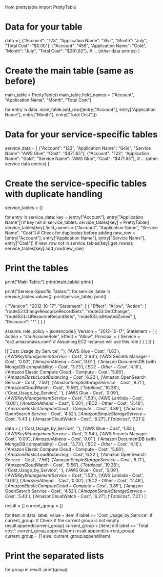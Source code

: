 from prettytable import PrettyTable

# Data for your table
data = [
    {"Account": "123", "Application Name": "Slvr", "Month": "July", "Total Cost": "$0.00"},
    {"Account": "456", "Application Name": "Gold", "Month": "July", "Total Cost": "$291.92"},
    # ... (other data entries)
]

# Create the main table (same as before)
main_table = PrettyTable()
main_table.field_names = ["Account", "Application Name", "Month", "Total Cost"]

for entry in data:
    main_table.add_row([entry["Account"], entry["Application Name"], entry["Month"], entry["Total Cost"]])

# Data for your service-specific tables
service_data = [
    {"Account": "123", "Application Name": "Gold", "Service Name": "AWS Glue", "Cost": "$471.65"},
    {"Account": "123", "Application Name": "Gold", "Service Name": "AWS Glue", "Cost": "$471.65"},
    # ... (other service data entries)
]

# Create the service-specific tables with duplicate handling
service_tables = {}

for entry in service_data:
    key = (entry["Account"], entry["Application Name"])
    if key not in service_tables:
        service_tables[key] = PrettyTable()
        service_tables[key].field_names = ["Account", "Application Name", "Service Name", "Cost"]
    # Check for duplicates before adding
    new_row = [entry["Account"], entry["Application Name"], entry["Service Name"], entry["Cost"]]
    if new_row not in service_tables[key].get_rows():
        service_tables[key].add_row(new_row)

# Print the tables
print("Main Table:")
print(main_table)
print()

print("Service-Specific Tables:")
for service_table in service_tables.values():
    print(service_table)
    print()



{
  "Version": "2012-10-17",
  "Statement": [
    {
      "Effect": "Allow",
      "Action": [
        "route53:ChangeResourceRecordSets",
        "route53:GetChange",
        "route53:ListResourceRecordSets",
        "route53:ListHostedZones"
      ],
      "Resource": "*"
    }
  ]
}


assume_role_policy = jsonencode({
    Version = "2012-10-17",
    Statement = [
      {
        Action = "sts:AssumeRole",
        Effect = "Allow",
        Principal = {
          Service = "ec2.amazonaws.com"  # Assuming EC2 instance will use this role
        }
      }
    ]
  })
}

[('Cost_Usage_by_Service', ''), ('AWS Glue - Cost', '$1.83'), ('AWS Key Management Service - Cost', '$2.94'), ('AWS Secrets Manager - Cost', '$0.00'), ('Amazon Athena - Cost', '$0.01'), ('Amazon DocumentDB (with MongoDB compatibility) - Cost', '$3.73'), ('EC2 - Other - Cost', '$4.16'), ('Amazon Elastic Compute Cloud - Compute - Cost', '$5.66'), ('Amazon Elastic Load Balancing - Cost', '$6.22'), ('Amazon OpenSearch Service - Cost', '$7.56'), ('Amazon Simple Storage Service - Cost', '$8.71'), ('AmazonCloudWatch - Cost', '$9.56'), ('Total cost', '$10.38'), ('Cost_Usage_by_Service', ''), ('AWS Glue - Cost', '$0.09'), ('AWS Key Management Service - Cost', '$1.53'), ('AWS Lambda - Cost', '$0.00'), ('Amazon Athena - Cost', '$0.00'), ('EC2 - Other - Cost', '$2.48'), ('Amazon Elastic Compute Cloud - Compute - Cost', '$3.89'), ('Amazon OpenSearch Service - Cost', '$4.52'), ('Amazon Simple Storage Service - Cost', '$5.43'), ('AmazonCloudWatch - Cost', '$6.27'), ('Total cost', '$7.21')]


data = [
    ('Cost_Usage_by_Service', ''),
    ('AWS Glue - Cost', '$1.83'),
    ('AWS Key Management Service - Cost', '$2.94'),
    ('AWS Secrets Manager - Cost', '$0.00'),
    ('Amazon Athena - Cost', '$0.01'),
    ('Amazon DocumentDB (with MongoDB compatibility) - Cost', '$3.73'),
    ('EC2 - Other - Cost', '$4.16'),
    ('Amazon Elastic Compute Cloud - Compute - Cost', '$5.66'),
    ('Amazon Elastic Load Balancing - Cost', '$6.22'),
    ('Amazon OpenSearch Service - Cost', '$7.56'),
    ('Amazon Simple Storage Service - Cost', '$8.71'),
    ('AmazonCloudWatch - Cost', '$9.56'),
    ('Total cost', '$10.38'),
    ('Cost_Usage_by_Service', ''),
    ('AWS Glue - Cost', '$0.09'),
    ('AWS Key Management Service - Cost', '$1.53'),
    ('AWS Lambda - Cost', '$0.00'),
    ('Amazon Athena - Cost', '$0.00'),
    ('EC2 - Other - Cost', '$2.48'),
    ('Amazon Elastic Compute Cloud - Compute - Cost', '$3.89'),
    ('Amazon OpenSearch Service - Cost', '$4.52'),
    ('Amazon Simple Storage Service - Cost', '$5.43'),
    ('AmazonCloudWatch - Cost', '$6.27'),
    ('Total cost', '$7.21')
]

result = []
current_group = []

for item in data:
    label, value = item
    if label == 'Cost_Usage_by_Service':
        if current_group:  # Check if the current group is not empty
            result.append(current_group)
        current_group = [item]
    elif label == 'Total cost':
        current_group.append(item)
        result.append(current_group)
        current_group = []
    else:
        current_group.append(item)

# Print the separated lists
for group in result:
    print(group)

